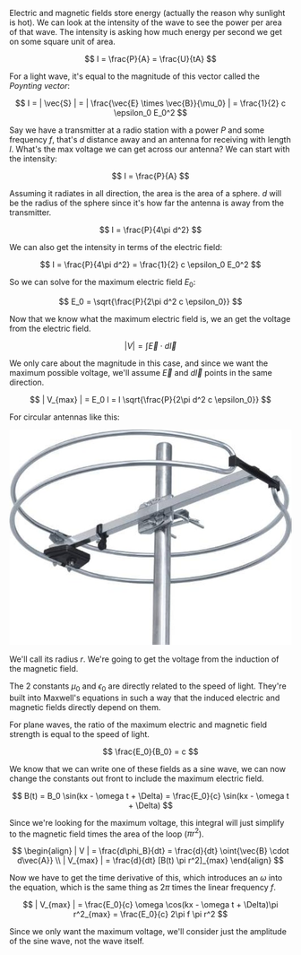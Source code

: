 Electric and magnetic fields store energy (actually the reason why sunlight is hot). We can look at the intensity of the wave to see the power per area of that wave. The intensity is asking how much energy per second we get on some square unit of area.

$$
I = \frac{P}{A} = \frac{U}{tA}
$$

For a light wave, it's equal to the magnitude of this vector called the *Poynting vector*:

$$
I = | \vec{S} | = | \frac{\vec{E} \times \vec{B}}{\mu_0} | = \frac{1}{2} c \epsilon_0 E_0^2
$$

Say we have a transmitter at a radio station with a power $P$ and some frequency $f$, that's $d$ distance away and an antenna for receiving with length $l$. What's the max voltage we can get across our antenna? We can start with the intensity:

$$
I = \frac{P}{A}
$$

Assuming it radiates in all direction, the area is the area of a sphere. $d$ will be the radius of the sphere since it's how far the antenna is away from the transmitter.

$$
I = \frac{P}{4\pi d^2}
$$

We can also get the intensity in terms of the electric field:

$$
I = \frac{P}{4\pi d^2} = \frac{1}{2} c \epsilon_0 E_0^2
$$

So we can solve for the maximum electric field $E_0$:

$$
E_0 = \sqrt{\frac{P}{2\pi d^2 c \epsilon_0}}
$$

Now that we know what the maximum electric field is, we an get the voltage from the electric field.

$$
| V | = \int{\vec{E} \cdot d\vec{l}}
$$

We only care about the magnitude in this case, and since we want the maximum possible voltage, we'll assume $\vec{E}$ and $d\vec{l}$ points in the same direction.

$$
| V_{max} | = E_0 l = l \sqrt{\frac{P}{2\pi d^2 c \epsilon_0}}
$$

For circular antennas like this:

![](../Assets/circular-antenna.png)

We'll call its radius $r$. We're going to get the voltage from the induction of the magnetic field. 

The 2 constants $\mu_0$ and $\epsilon_0$ are directly related to the speed of light. They're built into Maxwell's equations in such a way that the induced electric and magnetic fields directly depend on them. 

For plane waves, the ratio of the maximum electric and magnetic field strength is equal to the speed of light.

$$
\frac{E_0}{B_0} = c
$$

We know that we can write one of these fields as a sine wave, we can now change the constants out front to include the maximum electric field.

$$
B(t) = B_0 \sin(kx - \omega t + \Delta) = \frac{E_0}{c} \sin(kx - \omega t + \Delta)
$$

Since we're looking for the maximum voltage, this integral will just simplify to the magnetic field times the area of the loop ($\pi r ^2$).

$$
\begin{align}
| V | = \frac{d\phi_B}{dt} = \frac{d}{dt} \oint{\vec{B} \cdot d\vec{A}}
\\
| V_{max} | = \frac{d}{dt} [B(t) \pi r^2]_{max}
\end{align}
$$

Now we have to get the time derivative of this, which introduces an $\omega$ into the equation, which is the same thing as $2 \pi$ times the linear frequency $f$.

$$
| V_{max} | = \frac{E_0}{c} \omega \cos(kx - \omega t + \Delta)\pi r^2_{max} = \frac{E_0}{c} 2\pi f \pi r^2
$$

Since we only want the maximum voltage, we'll consider just the amplitude of the sine wave, not the wave itself.